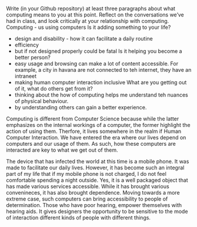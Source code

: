 Write (in your Github repository) at least three paragraphs about what computing means to you at this point. Reflect on the conversations we’ve had in class, and look critically at your relationship with computing.
Computing - us using computers
Is it adding something to your life?
 - design and disability - how it can facilitate a daily routine
 - efficiency
 - but if not designed properly could be fatal
Is it helping you become a better person?
 - easy usage and browsing can make a lot of content accessible. For example, a city in havana are not connected to teh internet, they have an intraneet
 - making human computer interaction inclusive
What are you getting out of it, what do others get from it?
 - thinking about the how of computing helps me understand teh nuances of physical behaviour. 
 - by understanding others can gain a better experience.

Computing is different from Computer Science because while the latter emphasizes on the internal workings of a computer, the former highlight
the action of using them. Therfore, it lives somewhere in the realm if Human Computer Interaction. We have entered the era where our 
lives depend on computers and our usage of them. As such, how these computers are interacted are key to what we get out of 
them. 

The device that has infected the world at this time is a mobile phone. It was made to facilitate our daily lives. However, it has 
become such an integral part of my life that if my mobile phone is not charged, I do not feel comfortable spending a night outside. 
Yes, it is a well packaged object that has made various services accessible. While it has brought various convenineces, it has also 
brought dependence. Moving towards a more extreme case, such computers can bring accessibility to people of determination. Those who have poor
hearing, empower themselves with hearing aids. It gives designers the opportunity to be sensitive to the mode of interaction different kinds of
people with different things. 

